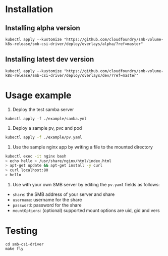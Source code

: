 # Installation
## Installing alpha version
```
kubectl apply --kustomize "https://github.com/cloudfoundry/smb-volume-k8s-release/smb-csi-driver/deploy/overlays/alpha/?ref=master"
```

## Installing latest dev version
```
kubectl apply --kustomize "https://github.com/cloudfoundry/smb-volume-k8s-release/smb-csi-driver/deploy/overlays/dev/?ref=master"
```

# Usage example

1. Deploy the test samba server
``` 
kubectl apply -f ./example/samba.yml
```
1. Deploy a sample pv, pvc and pod
```bash
kubectl apply -f ./example/pv.yaml
```
1. Use the sample nginx app by writing a file to the mounted directory
```bash
kubectl exec -it nginx bash
> echo hello > /usr/share/nginx/html/index.html
> apt-get update && apt-get install -y curl
> curl localhost:80
> hello
```

1. Use with your own SMB server by editing the `pv.yaml` fields as follows:
- `share`: the SMB address of your server and share
- `username`: username for the share
- `password`: password for the share
- `mountOptions`: (optional) supported mount options are uid, gid and vers 

# Testing
```
cd smb-csi-driver
make fly
```
